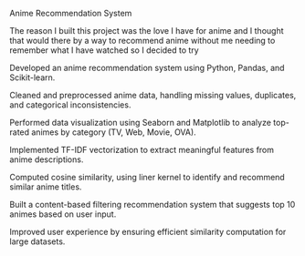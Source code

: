 Anime Recommendation System

The reason I built this project was the love I have for anime and I thought that would there by a way to recommend anime without me needing to remember what I have watched so I decided to try 

Developed an anime recommendation system using Python, Pandas, and Scikit-learn.

Cleaned and preprocessed anime data, handling missing values, duplicates, and categorical inconsistencies.

Performed data visualization using Seaborn and Matplotlib to analyze top-rated animes by category (TV, Web, Movie, OVA).

Implemented TF-IDF vectorization to extract meaningful features from anime descriptions.

Computed cosine similarity, using liner kernel to identify and recommend similar anime titles.

Built a content-based filtering recommendation system that suggests top 10 animes based on user input.

Improved user experience by ensuring efficient similarity computation for large datasets.
